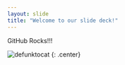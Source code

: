 ```yaml
---
layout: slide
title: "Welcome to our slide deck!"
---
```


GitHub Rocks!!!

![defunktocat](https://octodex.github.com/images/defunktocat.png)
{: .center}

